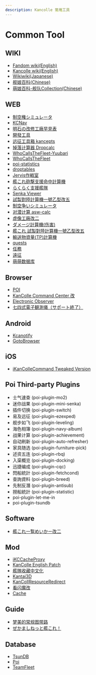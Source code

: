 ```yaml
---
description: Kancolle 常用工具
---
```


# Common Tool

## WIKI

* [Fandom wiki(English)](https://kancolle.fandom.com/wiki/KanColle_Wiki)
* [Kancolle wiki(English)](https://en.kancollewiki.net/Kancolle_Wiki)
* [Wikiwiki(Japanese)](https://wikiwiki.jp/kancolle/)
* [舰娘百科(Chinese)](https://zh.kcwiki.cn)
* [萌娘百科-舰队Collection(Chinese)](https://zh.moegirl.org.cn/%E8%88%B0%E9%98%9FCollection)

## WEB

* [制空権シミュレータ](https://noro6.github.io/kcTools/)
* [KCNav](https://kc.piro.moe/nav/#/)
* [明石の改修工廠早見表](https://akashi-list.me)
* [開發工具](https://xn--uesr8qr0rdwk.cn/kc-development-tools/)
* [远征工具箱 kancepts](https://javran.github.io/kancepts/)
* [掉落计算器 Dropcalc](https://javran.github.io/dropcalc/ggfdfdfdfd)
* [WhoCallsTheFleet-Yuubari](https://yuubari.fleet.moe)
* [WhoCallsTheFleet](http://fleet.diablohu.com)
* [poi-statistics](https://db.kcwiki.org/drop/)
* [droptables](https://fourinone41.github.io/kancolle-replay/droptables.html)
* [Jervis作戦室](https://kcjervis.github.io/jervis/#/)
* [艦これ砲撃支援命中計算機](https://yuich1.github.io/kcHitTool/)
* [らくらく支援艦隊](https://thisleaf.github.io/kancolle_support.html)
* [Senka Viewer](https://senka.su)
* [試製對陸計算機一號乙型改五](https://dube116.github.io/installation-calculator/)
* [制空争いシミュレータ](https://dque.github.io/seiku/)
* [对潜计算 asw-calc](https://javran.github.io/asw-calc/)
* [虚像工廠改二](https://dsco11.web.fc2.com)
* [ダメージ計算機(伤害)](http://kancollecalc.jp/damage.html)
* [艦これ 試製對陸計算機一號乙型改五](https://dube116.github.io/installation-calculator/)
* [輸送物資量(TP)計算機](https://thisleaf.github.io/kancolle_tp.html)
* [quests](https://tsunkit.net/quests/)
* [任務](https://richelieu-manager.net)
* [遠征](https://docs.google.com/spreadsheets/d/1bKwHBxtQhNfxE4PAzYaFlbiO_soQTFi3dG1U4nh9njs)
* [萌萌数据库](https://moe-data.github.io)

## Browser

* [POI](https://poi.moe)
* [KanColle Command Center 改](https://chrome.google.com/webstore/detail/kancolle-command-center-%E6%94%B9/hkgmldnainaglpjngpajnnjfhpdjkohh)
* [Electronic Observer](https://github.com/gre4bee/ElectronicObserver)
* [七四式電子観測儀（サポート終了）](http://electronicobserver.blog.fc2.com)

## Android

* [Kcanotify](https://swaytwig.com/kcanotify/)
* [GotoBrowser](https://github.com/antest1/GotoBrowser)

## iOS

* [iKanColleCommand Tweaked Version](https://kc2tweaked.github.io/zh/)

## Poi Third-party Plugins

* 士气速查 (poi-plugin-mo2)
* 迷你战果 (poi-plugin-mini-senka)
* 插件切换 (poi-plugin-switch)
* 易及远征 (poi-plugin-ezexped)
* 舰步如飞 (poi-plugin-leveling)
* 海色相簿 (poi-plugin-navy-album)
* 战果计算 (poi-plugin-achievement)
* 自动刷新 (poi-plugin-auto-refresher)
* 家具随选 (poi-plugin-furniture-pick)
* 述资五连 (poi-plugin-rbq)
* 入渠概览 (poi-plugin-docking)
* 迅捷编成 (poi-plugin-cqc)
* 閃船統計 (poi-plugin-fetchcond)
* 查詢資料 (poi-plugin-breed)
* 先制反潛 (poi-plugin-antisub)
* 撈船統計 (poi-plugin-statistic)
* poi-plugin-let-me-in
* poi-plugin-tsundb

## Software

* [艦これ一覧めいかー改二](https://github.com/kanahiron/KanColleListMakerKaini)

## Mod

* [iKCCacheProxy](https://github.com/Tibowl/KCCacheProxy)
* [KanColle English Patch](https://github.com/Oradimi/KanColle-English-Patch-KCCP)
* [艦隊收藏中文化](https://github.com/ivon852/KanColle-Traditional-Chinese-Patch)
* [Kantai3D](https://github.com/laplamgor/kantai3d)
* [KanCollResourceRedirect](https://bbs.nga.cn/read.php?tid=22561981)
* [看闪魔改](https://bbs.nga.cn/read.php?tid=28159193)
* [Cache](https://github.com/kcwiki/cache)

## Guide

* [梦美的常规图带路](https://bbs.nga.cn/read.php?tid=23451223)
* [ぜかましねっと艦これ！](https://zekamashi.net)

## Database

* [TsunDB](https://tsundb.kc3.moe)
* [Poi](https://github.com/poooi/poi-server/wiki)
* [TeamFleet](https://github.com/TeamFleet)
